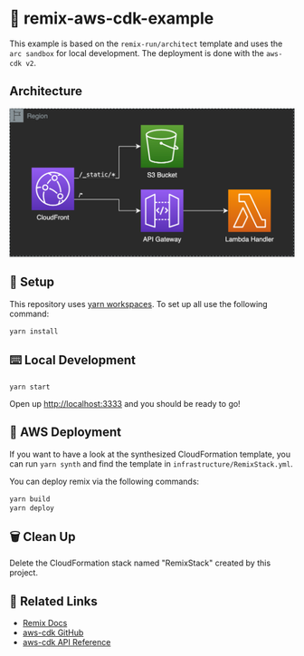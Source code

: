 # 💽 remix-aws-cdk-example

This example is based on the `remix-run/architect` template and uses the `arc sandbox` for local development.
The deployment is done with the `aws-cdk v2`.

## Architecture

![architecture](architecture.png)

## 🧰 Setup

This repository uses [yarn workspaces](https://classic.yarnpkg.com/lang/en/docs/workspaces/).
To set up all use the following command:

```shell
yarn install
```

## ⌨️ Local Development

```shell
yarn start
```

Open up [http://localhost:3333](http://localhost:3333) and you should be ready to go!

## 🚀 AWS Deployment

If you want to have a look at the synthesized CloudFormation template, you can run `yarn synth` and find the template in `infrastructure/RemixStack.yml`.

You can deploy remix via the following commands:

```shell
yarn build
yarn deploy
```

## 🗑 Clean Up

Delete the CloudFormation stack named "RemixStack" created by this project.

## 🔗 Related Links

- [Remix Docs](https://remix.run/docs)
- [aws-cdk GitHub](https://github.com/aws/aws-cdk)
- [aws-cdk API Reference](https://docs.aws.amazon.com/cdk/api/v2/docs/aws-construct-library.html)
